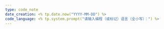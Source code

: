 ```yaml
---
type: code_note
date_creation: <% tp.date.now("YYYY-MM-DD") %>
code_language: <% tp.system.prompt("请输入编程（或标记）语言（全小写）：") %>
---
```

